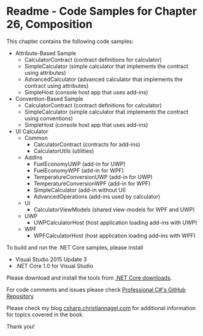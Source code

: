 # Readme - Code Samples for Chapter 26, Composition

This chapter contains the following code samples:

* Attribute-Based Sample
    * CalculatorContract (contract definitions for calculator)
    * SimpleCalculator (simple calculator that implements the contract using attributes)
    * AdvancedCalculator (advanced calculator that implements the contract using attributes)
    * SimpleHost (console host app that uses add-ins)
* Convention-Based Sample
    * CalculatorContract (contract definitions for calculator)
    * SimpleCalculator (simple calculator that implements the contract using conventions)
    * SimpleHost (console host app that uses add-ins)
* UI Calculator
    * Common
        * CalculatorContract (contracts for add-ins)
        * CalculatorUtils (utilities)
    * AddIns
        * FuelEconomyUWP (add-in for UWP)
        * FuelEconomyWPF (add-in for WPF)
        * TemperatureConversionUWP (add-in for UWP)
        * TemperatureConversionWPF (add-in for WPF)
        * SimpleCalculator (add-in without UI)
        * AdvancedOperations (add-ins used by calculator)
    * UI
        * CalculatorViewModels (shared view-models for WPF and UWP)
    * UWP
        * UWPCalculatorHost (host application loading add-ins with UWP)
    * WPF
        * WPFCalculatorHost (host application loading add-ins with WPF)


To build and run the .NET Core samples, please install
* Visual Studio 2015 Update 3
* .NET Core 1.0 for Visual Studio

Please download and install the tools from [.NET Core downloads](https://www.microsoft.com/net/core#windows).
 
For code comments and issues please check [Professional C#'s GitHub Repository](https://github.com/ProfessionalCSharp/ProfessionalCSharp6)

Please check my blog [csharp.christiannagel.com](https://csharp.christiannagel.com "csharp.christiannagel.com") for additional information for topics covered in the book.

Thank you!
